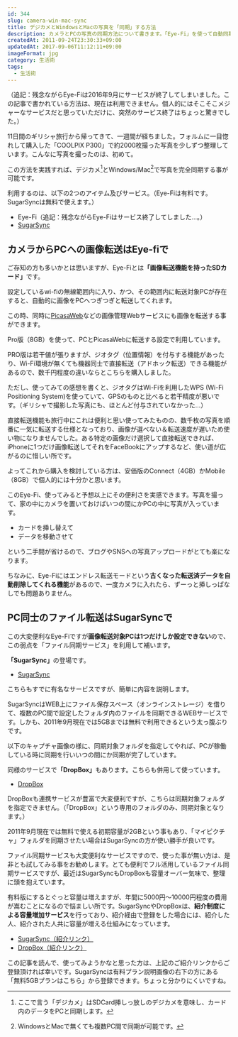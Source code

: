 ```yaml
---
id: 344
slug: camera-win-mac-sync
title: デジカメとWindowsとMacの写真を「同期」する方法
description: カメラとPCの写真の同期方法について書きます。「Eye-Fi」を使って自動同期しています。
createdAt: 2011-09-24T23:30:33+09:00
updatedAt: 2017-09-06T11:12:11+09:00
imageFormat: jpg
category: 生活術
tags:
  - 生活術
---
```


（追記：残念ながらEye-Fiは2016年9月にサービスが終了してしまいました。この記事で書かれている方法は、現在は利用できません。個人的にはそこそこメジャーなサービスだと思っていただけに、突然のサービス終了はちょっと驚きでした。）

11日間のギリシャ旅行から帰ってきて、一週間が経ちました。フォルムに一目惚れして購入した「COOLPIX P300」で約2000枚撮った写真を少しずつ整理しています。こんなに写真を撮ったのは、初めて。

この方法を実践すれば、デジカメ[^1]とWindows/Mac[^2]で写真を完全同期する事が可能です。

[^1]: ここで言う「デジカメ」はSDCard挿しっ放しのデジカメを意味し、カード内のデータをPCと同期します。  
[^2]: WindowsとMacで無くても複数PC間で同期が可能です。

利用するのは、以下の2つのアイテム及びサービス。（Eye-Fiは有料です。SugarSyncは無料で使えます。）

* Eye-Fi（追記：残念ながらEye-Fiはサービス終了してしました…。）
* <a href="http://www.sugarsync.jp/" target="_blank" rel="noopener">SugarSync</a>

## カメラからPCへの画像転送はEye-fiで

ご存知の方も多いかとは思いますが、Eye-Fiとは<strong>「画像転送機能を持ったSDカード」</strong>です。

設定しているwi-fiの無線範囲内に入り、かつ、その範囲内に転送対象PCが存在すると、自動的に画像をPCへつぎつぎと転送してくれます。

この時、同時に<a href="https://picasaweb.google.com/home" target="_blank" rel="noopener">PicasaWeb</a>などの画像管理Webサービスにも画像を転送する事ができます。

Pro版（8GB）を使って、PCとPicasaWebに転送する設定で利用しています。

PRO版は若干値が張りますが、ジオタグ（位置情報）を付与する機能があったり、Wi-Fi環境が無くても機器同士で直接転送（アドホック転送）できる機能があるので、数千円程度の違いならとこちらを購入しました。

ただし、使ってみての感想を書くと、ジオタグはWi-Fiを利用したWPS (Wi-Fi Positioning System)を使っていて、GPSのものと比べると若干精度が悪いです。（ギリシャで撮影した写真にも、ほとんど付与されていなかった…）

直接転送機能も旅行中にこれは便利と思い使ってみたものの、数千枚の写真を順番に一気に転送する仕様となっており、画像が選べない＆転送速度が遅いため使い物になりませんでした。ある特定の画像だけ選択して直接転送できれば、iPhoneに1つだけ画像転送してそれをFaceBookにアップするなど、使い道が広がるのに惜しい所です。

よってこれから購入を検討している方は、安価版のConnect（4GB）かMobile（8GB）で個人的には十分かと思います。

このEye-Fi、使ってみると予想以上にその便利さを実感できます。写真を撮って、家の中にカメラを置いておけばいつの間にかPCの中に写真が入っています。

* カードを挿し替えて
* データを移動させて

という二手間が省けるので、ブログやSNSへの写真アップロードがとても楽になります。

ちなみに、Eye-Fiにはエンドレス転送モードという<strong>古くなった転送済データを自動削除してくれる機能</strong>があるので、一度カメラに入れたら、ずーっと挿しっぱなしでも問題ありません。

## PC同士のファイル転送はSugarSyncで

この大変便利なEye-Fiですが<strong>画像転送対象PCは1つだけしか設定できない</strong>ので、この弱点を「ファイル同期サービス」を利用して補います。

<strong>「SugarSync」</strong>の登場です。

<app-capture-image article-id="344" img-file-name="20110922_sugarsync.jpg" caption="SugarSync"></app-capture-image>

* <a href="https://www1.sugarsync.com/jp/" target="_blank" rel="noopener">SugarSync</a>

こちらもすでに有名なサービスですが、簡単に内容を説明します。

SugarSyncはWEB上にファイル保存スペース（オンラインストレージ）を借りて、複数のPC間で設定したフォルダ内のファイルを同期できるWEBサービスです。しかも、2011年9月現在では5GBまでは無料で利用できるという太っ腹ぶりです。

以下のキャプチャ画像の様に、同期対象フォルダを指定してやれば、PCが稼働している時に同期を行いいつの間にか同期が完了しています。

<app-capture-image article-id="344" img-file-name="20110922_picSync.png" caption="SugarSyncの同期設定"></app-capture-image>

同様のサービスで<strong>「DropBox」</strong>もあります。こちらも併用して使っています。

<app-capture-image article-id="344" img-file-name="20110922_dropbox1.jpg" caption="DropBox"></app-capture-image>

* <a href="https://www.dropbox.com/" target="_blank" rel="noopener">DropBox</a>

DropBoxも連携サービスが豊富で大変便利ですが、こちらは同期対象フォルダを指定できません。（「DropBox」という専用のフォルダのみ、同期対象となります。）

2011年9月現在では無料で使える初期容量が2GBという事もあり、「マイピクチャ」フォルダを同期させたい場合はSugarSyncの方が使い勝手が良いです。

ファイル同期サービスも大変便利なサービスですので、使った事が無い方は、是非とも試してみる事をお勧めします。とても便利でフル活用しているファイル同期サービスですが、最近はSugarSyncもDropBoxも容量オーバー気味で、整理に頭を抱えています。

有料版にするとぐっと容量は増えますが、年間に5000円～10000円程度の費用が嵩むことになるので悩ましい所です。SugarSyncやDropBoxは、<strong>紹介制度による容量増加サービス</strong>を行っており、紹介経由で登録をした場合には、紹介した人、紹介された人共に容量が増える仕組みになっています。

* <a href="https://www.sugarsync.com/referral?rf=e2vsykvvo3682&utm_source=txemail&utm_medium=email&utm_campaign=referral" target="_blank" rel="noopener">SugarSync（紹介リンク）</a>
* <a href="http://db.tt/SWQUWv1" target="_blank" rel="noopener">DropBox（紹介リンク）</a>

この記事を読んで、使ってみようかなと思った方は、上記のご紹介リンクからご登録頂ければ幸いです。SugarSyncは有料プラン説明画像の右下の方にある「無料5GBプランはこちら」から登録できます。ちょっと分かりにくいですね。
